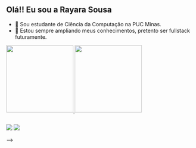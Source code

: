 ## Olá!! Eu sou a Rayara Sousa

- 🎀 Sou estudante de Ciência da Computação na PUC Minas.
- 🌸 Estou sempre ampliando meus conhecimentos, pretento ser fullstack futuramente.
<a href="https://github.com/Sourayy">
  <img height="180em" src="https://github-readme-stats-eight-theta.vercel.app/api?username=Sourayy&show_icons=true&theme=dracula&include_all_commits=true&count_private=true"/>
  <img height="180em" src="https://github-readme-stats-eight-theta.vercel.app/api/top-langs/?username=Sourayy&layout=compact&langs_count=8&theme=dracula"/>
</a>

##
<div> 
  <a href="(https://www.instagram.com/ray._.sou/)" target="_blank"><img src="https://img.shields.io/badge/-Instagram-%23E4405F?style=for-the-badge&logo=instagram&logoColor=white" target="_blank"></a>
  <a href="(https://www.linkedin.com/in/raysou/)" target="_blank"><img src="https://img.shields.io/badge/-LinkedIn-%230077B5?style=for-the-badge&logo=linkedin&logoColor=white" target="_blank"></a> 
  
</div>
  
-->
